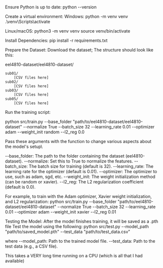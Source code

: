 Ensure Python is up to date:
python --version

Create a virtual environment:
  Windows:
  python -m venv venv
  .\venv\Scripts\activate

  Linux/macOS:
  python3 -m venv venv
  source venv/bin/activate

Install Dependencies:
pip install -r requirements.txt

Prepare the Dataset:
Download the dataset; The structure should look like this:

eel4810-dataset/eel4810-dataset/

    sub01/
        [CSV files here]
    sub02/
        [CSV files here]
    sub03/
        [CSV files here]
    sub05/
        [CSV files here]

Run the training script:

python src/train.py --base_folder "path/to/eel4810-dataset/eel4810-dataset" --normalize True --batch_size 32 --learning_rate 0.01 --optimizer adam --weight_init random --l2_reg 0.0

Pass these arguments with the function to change various aspects about the model's setup\

--base_folder: The path to the folder containing the dataset (eel4810-dataset).
--normalize: Set this to True to normalize the features.
--batch_size: The batch size for training (default is 32).
--learning_rate: The learning rate for the optimizer (default is 0.01).
--optimizer: The optimizer to use, such as adam, sgd, etc.
--weight_init: The weight initialization method (can be random or xavier).
--l2_reg: The L2 regularization coefficient (default is 0.0).

For example, to train with the Adam optimizer, Xavier weight initialization, and L2 regularization:
python src/train.py --base_folder "path/to/eel4810-dataset/eel4810-dataset" --normalize True --batch_size 32 --learning_rate 0.01 --optimizer adam --weight_init xavier --l2_reg 0.01



Testing the Model:
After the model finishes training, it will be saved as a .pth file
Test the model using the following:
python src/test.py --model_path "path/to/saved_model.pth" --test_data "path/to/test_data.csv"

where
--model_path: Path to the trained model file.
--test_data: Path to the test data (e.g., a CSV file).

This takes a VERY long time running on a CPU (which is all that I had available)
